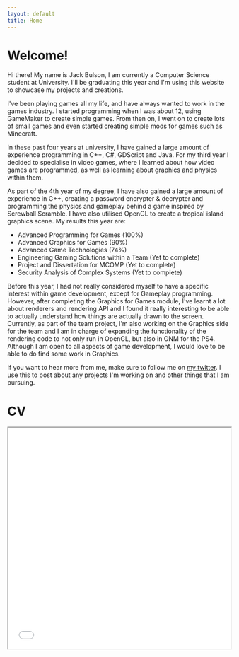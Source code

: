 ```yaml
---
layout: default
title: Home
---
```

# Welcome!

Hi there! My name is Jack Bulson, I am currently a Computer Science student at University. I'll be graduating this year and I'm using this website to showcase my projects and creations.

I've been playing games all my life, and have always wanted to work in the games industry. I started programming when I was about 12, using GameMaker to create simple games. From then on, I went on to create lots of small games and even started creating simple mods for games such as Minecraft. 

In these past four years at university, I have gained a large amount of experience programming in C++, C#, GDScript and Java. For my third year I decided to specialise in video games, where I learned about how video games are programmed, as well as learning about graphics and physics within them. 

As part of the 4th year of my degree, I have also gained a large amount of experience in C++, creating a password encrypter & decrypter and programming the physics and gameplay behind a game inspired by Screwball Scramble. I have also utilised OpenGL to create a tropical island graphics scene. My results this year are:

<ul>
  <li>Advanced Programming for Games (100%)</li>
  <li>Advanced Graphics for Games (90%)</li>
  <li>Advanced Game Technologies (74%)</li>
  <li>Engineering Gaming Solutions within a Team (Yet to complete)</li>
  <li>Project and Dissertation for MCOMP (Yet to complete)</li>
  <li>Security Analysis of Complex Systems (Yet to complete)</li>
</ul>

Before this year, I had not really considered myself to have a specific interest within game development, except for Gameplay programming. However, after completing the Graphics for Games module, I've learnt a lot about renderers and rendering API and I found it really interesting to be able to actually understand how things are actually drawn to the screen. Currently, as part of the team project, I'm also working on the Graphics side for the team and I am in charge of expanding the functionality of the rendering code to not only run in OpenGL, but also in GNM for the PS4. Although I am open to all aspects of game development, I would love to be able to do find some work in Graphics.

If you want to hear more from me, make sure to follow me on [my twitter](https://twitter.com/Bulson_Jack). I use this to post about any projects I'm working on and other things that I am pursuing.

# CV

<iframe src="/assets/files/Jack_Bulson_cv.pdf" width="100%" height="500px">
    </iframe>